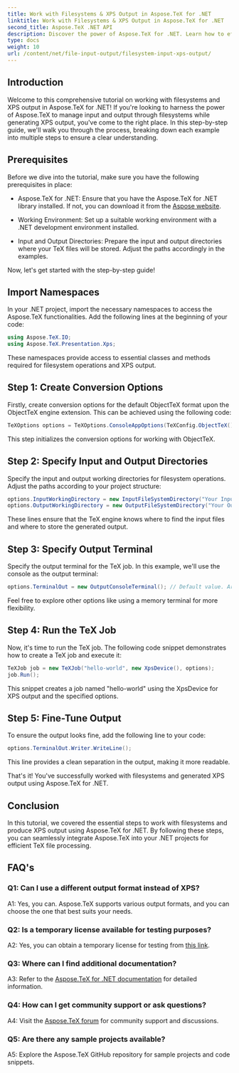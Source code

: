 ```yaml
---
title: Work with Filesystems & XPS Output in Aspose.TeX for .NET
linktitle: Work with Filesystems & XPS Output in Aspose.TeX for .NET
second_title: Aspose.TeX .NET API
description: Discover the power of Aspose.TeX for .NET. Learn how to effortlessly handle filesystems and generate XPS output in this comprehensive tutorial.
type: docs
weight: 10
url: /content/net/file-input-output/filesystem-input-xps-output/
---
```

## Introduction

Welcome to this comprehensive tutorial on working with filesystems and XPS output in Aspose.TeX for .NET! If you're looking to harness the power of Aspose.TeX to manage input and output through filesystems while generating XPS output, you've come to the right place. In this step-by-step guide, we'll walk you through the process, breaking down each example into multiple steps to ensure a clear understanding.

## Prerequisites

Before we dive into the tutorial, make sure you have the following prerequisites in place:

- Aspose.TeX for .NET: Ensure that you have the Aspose.TeX for .NET library installed. If not, you can download it from the [Aspose website](https://releases.aspose.com/tex/net/).

- Working Environment: Set up a suitable working environment with a .NET development environment installed.

- Input and Output Directories: Prepare the input and output directories where your TeX files will be stored. Adjust the paths accordingly in the examples.

Now, let's get started with the step-by-step guide!

## Import Namespaces

In your .NET project, import the necessary namespaces to access the Aspose.TeX functionalities. Add the following lines at the beginning of your code:

```csharp
using Aspose.TeX.IO;
using Aspose.TeX.Presentation.Xps;
```

These namespaces provide access to essential classes and methods required for filesystem operations and XPS output.

## Step 1: Create Conversion Options

Firstly, create conversion options for the default ObjectTeX format upon the ObjectTeX engine extension. This can be achieved using the following code:

```csharp
TeXOptions options = TeXOptions.ConsoleAppOptions(TeXConfig.ObjectTeX());
```

This step initializes the conversion options for working with ObjectTeX.

## Step 2: Specify Input and Output Directories

Specify the input and output working directories for filesystem operations. Adjust the paths according to your project structure:

```csharp
options.InputWorkingDirectory = new InputFileSystemDirectory("Your Input Directory");
options.OutputWorkingDirectory = new OutputFileSystemDirectory("Your Output Directory");
```

These lines ensure that the TeX engine knows where to find the input files and where to store the generated output.

## Step 3: Specify Output Terminal

Specify the output terminal for the TeX job. In this example, we'll use the console as the output terminal:

```csharp
options.TerminalOut = new OutputConsoleTerminal(); // Default value. Arbitrary assignment.
```

Feel free to explore other options like using a memory terminal for more flexibility.

## Step 4: Run the TeX Job

Now, it's time to run the TeX job. The following code snippet demonstrates how to create a TeX job and execute it:

```csharp
TeXJob job = new TeXJob("hello-world", new XpsDevice(), options);
job.Run();
```

This snippet creates a job named "hello-world" using the XpsDevice for XPS output and the specified options.

## Step 5: Fine-Tune Output

To ensure the output looks fine, add the following line to your code:

```csharp
options.TerminalOut.Writer.WriteLine();
```

This line provides a clean separation in the output, making it more readable.

That's it! You've successfully worked with filesystems and generated XPS output using Aspose.TeX for .NET.

## Conclusion

In this tutorial, we covered the essential steps to work with filesystems and produce XPS output using Aspose.TeX for .NET. By following these steps, you can seamlessly integrate Aspose.TeX into your .NET projects for efficient TeX file processing.

## FAQ's

### Q1: Can I use a different output format instead of XPS?

A1: Yes, you can. Aspose.TeX supports various output formats, and you can choose the one that best suits your needs.

### Q2: Is a temporary license available for testing purposes?

A2: Yes, you can obtain a temporary license for testing from [this link](https://purchase.aspose.com/temporary-license/).

### Q3: Where can I find additional documentation?

A3: Refer to the [Aspose.TeX for .NET documentation](https://reference.aspose.com/tex/net/) for detailed information.

### Q4: How can I get community support or ask questions?

A4: Visit the [Aspose.TeX forum](https://forum.aspose.com/c/tex/47) for community support and discussions.

### Q5: Are there any sample projects available?

A5: Explore the Aspose.TeX GitHub repository for sample projects and code snippets.
